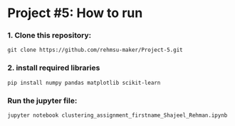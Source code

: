 # Project #5: How to run
 
### 1. Clone this repository:
```
git clone https://github.com/rehmsu-maker/Project-5.git
```
### 2. install required libraries
```
pip install numpy pandas matplotlib scikit-learn
```
### Run the jupyter file:
```
jupyter notebook clustering_assignment_firstname_Shajeel_Rehman.ipynb 
